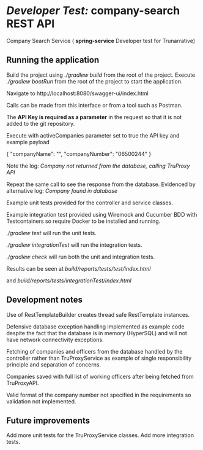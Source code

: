 # *Developer Test:* company-search REST API

Company Search Service ( **spring-service** Developer test for Trunarrative) 

## Running the application
Build the project using *./gradlew build* from the root of the project.
Execute *./gradlew bootRun* from the root of the project to start the application.

Navigate to http://localhost:8080/swagger-ui/index.html

Calls can be made from this interface or from a tool such as Postman.

The **API Key is required as a parameter** in the request so that it is not added to the git repository.

Execute with activeCompanies parameter set to true the API key and example payload

{
"companyName": "",
"companyNumber": "06500244"
}

Note the log: *Company not returned from the database, calling TruProxy API*

Repeat the same call to see the response from the database. Evidenced by alternative log: *Company found in database*

Example unit tests provided for the controller and service classes.

Example integration test provided using Wiremock and Cucumber BDD
with Testcontainers so require Docker to be installed and running.

*./gradlew test* will run the unit tests.

*./gradlew integrationTest* will run the integration tests.

*./gradlew check* will run both the unit and integration tests.

Results can be seen at *build/reports/tests/test/index.html*

and *build/reports/tests/integrationTest/index.html*

## Development notes
Use of RestTemplateBuilder creates thread safe RestTemplate instances.

Defensive database exception handling implemented as example code despite the fact that the database is in memory (HyperSQL) and will not have network connectivity exceptions.

Fetching of companies and officers from the database handled by the controller rather than TruProxyService as example of single responsibility principle and separation of concerns.

Companies saved with full list of working officers after being fetched from TruProxyAPI.

Valid format of the company number not specified in the requirements so validation not implemented.

## Future improvements
Add more unit tests for the TruProxyService classes.
Add more integration tests.
